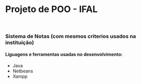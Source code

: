 # Projeto de POO - IFAL
</br>
<h3>Sistema de Notas (com mesmos criterios usados na instituição)</h3>
<h4>Liguagens e ferramentas usadas no desenvolvimento:</h4>
<ul>
  <li>Java</li>
  <li>Netbeans</li>
  <li>Xampp</li>
</ul>
